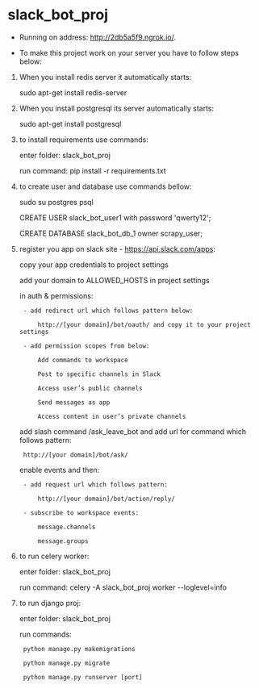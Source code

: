 # slack_bot_proj
- Running on address: http://2db5a5f9.ngrok.io/.

- To make this project work on your server you have to follow steps below:

1. When you install redis server it automatically starts:

    sudo apt-get install redis-server

2. When you install postgresql its server automatically starts:

    sudo apt-get install postgresql

3. to install requirements use commands:

    enter folder: slack_bot_proj

    run command: pip install -r requirements.txt

4. to create user and database use commands bellow:

    sudo su postgres psql

    CREATE USER slack_bot_user1 with password 'qwerty12';

    CREATE DATABASE slack_bot_db_1 owner scrapy_user;

5. register you app on slack site - https://api.slack.com/apps:

    copy your app credentials to project settings

    add your domain to ALLOWED_HOSTS in project settings

    in auth & permissions:

        - add redirect url which follows pattern below:
        
            http://[your domain]/bot/oauth/ and copy it to your project settings

        - add permission scopes from below:

            Add commands to workspace

            Post to specific channels in Slack

            Access user’s public channels

            Send messages as app

            Access content in user’s private channels

    add slash command /ask_leave_bot and add url for command which follows pattern:

        http://[your domain]/bot/ask/

    enable events and then:

        - add request url which follows pattern:

            http://[your domain]/bot/action/reply/

        - subscribe to workspace events:

            message.channels

            message.groups

6. to run celery worker:

    enter folder: slack_bot_proj

    run command: celery -A slack_bot_proj worker --loglevel=info

7. to run django proj:

    enter folder: slack_bot_proj

    run commands:

        python manage.py makemigrations

        python manage.py migrate

        python manage.py runserver [port]